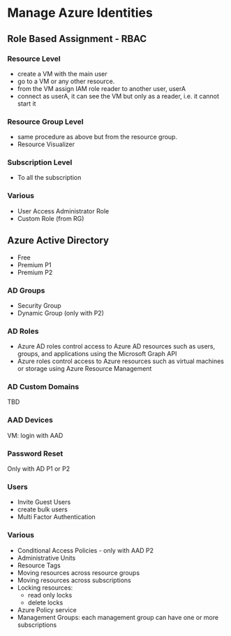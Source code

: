 # Manage Azure Identities
## Role Based Assignment - RBAC
### Resource Level
- create a VM with the main user 
- go to a VM or any other resource.
- from the VM assign IAM role reader to another user, userA
- connect as userA, it can see the VM but only as a reader, i.e. it cannot start it
### Resource Group Level
- same procedure as above but from the resource group.
- Resource Visualizer

### Subscription Level
- To all the subscription
### Various
- User Access Administrator Role
- Custom Role (from RG)

## Azure Active Directory
- Free
- Premium P1
- Premium P2
### AD Groups
- Security Group
- Dynamic Group (only with P2)
### AD Roles
- Azure AD roles control access to Azure AD resources such as users, groups, and applications using the Microsoft Graph API
- Azure roles control access to Azure resources such as virtual machines or storage using Azure Resource Management

### AD Custom Domains
TBD
### AAD Devices
VM: login with AAD
### Password Reset
Only with AD P1 or P2
### Users
- Invite Guest Users
- create bulk users
- Multi Factor Authentication
### Various
- Conditional Access Policies - only with AAD P2
- Administrative Units
- Resource Tags
- Moving resources across resource groups
- Moving resources across subscriptions
- Locking resources:
    - read only locks
    - delete locks
- Azure Policy service
- Management Groups: each management group can have one or more subscriptions 


